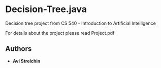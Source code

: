# Decision-Tree.java
Decision tree project from CS 540 - Introduction to Artificial Intelligence

For details about the project please read Project.pdf

## Authors

* **Avi Strelchin** 
